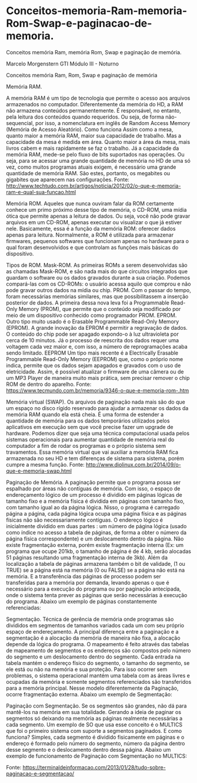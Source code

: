 # Conceitos-memoria-Ram-memoria-Rom-Swap-e-paginacao-de-memoria.
Conceitos memória Ram, memória Rom, Swap e paginação de memória.

Marcelo Morgenstern					GTI Módulo III - Noturno


Conceitos memória Ram, Rom, Swap e paginação de memória


Memória RAM.

A memória RAM é um tipo de tecnologia que permite o acesso aos arquivos armazenados no computador. Diferentemente da memória do HD, a RAM não armazena conteúdos permanentemente. É responsável, no entanto, pela leitura dos conteúdos quando requeridos. Ou seja, de forma não-sequencial, por isso, a nomenclatura em inglês de Random Access Memory (Memória de Acesso Aleatório).
Como funciona
Assim como a mesa, quanto maior a memória RAM, maior sua capacidade de trabalho. Mas a capacidade da mesa é medida em área. Quanto maior a área da mesa, mais livros cabem e mais rapidamente se faz o trabalho. Já a capacidade da memória RAM, mede-se pelo fluxo de bits suportados nas operações.
Ou seja, para se acessar uma grande quantidade de memória  no HD de uma só vez, como muitos programas atuais exigem, é necessário uma grande quantidade de memória RAM. São estes, portanto, os megabites ou gigabites que aparecem nas configurações.
Fonte: http://www.techtudo.com.br/artigos/noticia/2012/02/o-que-e-memoria-ram-e-qual-sua-funcao.html

Memória ROM.
Aqueles que nunca ouviram falar da ROM certamente conhece um primo próximo desse tipo de memória, o CD-ROM, uma mídia ótica que permite apenas a leitura de dados. Ou seja, você não pode gravar arquivos em um CD-ROM, apenas executar ou visualizar o que já estiver nele.
Basicamente, essa é a função da memória ROM: oferecer dados apenas para leitura. Normalmente, a ROM é utilizada para armazenar firmwares, pequenos softwares que funcionam apenas no hardware para o qual foram desenvolvidos e que controlam as funções mais básicas do dispositivo.

Tipos de ROM.
Mask-ROM.
As primeiras ROMs a serem desenvolvidas são as chamadas Mask-ROM, e são nada mais do que circuitos integrados que guardam o software ou os dados gravados durante a sua criação. Podemos compará-las com os CD-ROMs: o usuário acessa aquilo que comprou e não pode gravar outros dados na mídia ou chip.
PROM.
Com o passar do tempo, foram necessárias memórias similares, mas que possibilitassem a inserção posterior de dados. A primeira dessa nova leva foi a Programmable Read-Only Memory (PROM), que permite que o conteúdo seja modificado por meio de um dispositivo conhecido como programador PROM.
EPROM.
Outro tipo muito usado é o Erasable Programmable Read-Only Memory (EPROM). A grande inovação da EPROM é permitir a regravação de dados. O conteúdo do chip pode ser apagado expondo-o à luz ultravioleta por cerca de 10 minutos. Já o processo de reescrita dos dados requer uma voltagem cada vez maior e, com isso, a número de reprogramações acaba sendo limitado.
EEPROM
Um tipo mais recente é a Electrically Erasable Programmable Read-Only Memory (EEPROM) que, como o próprio nome indica, permite que os dados sejam apagados e gravados com o uso de eletricidade. Assim, é possível atualizar o firmware de uma câmera ou de um MP3 Player de maneira muito mais prática, sem precisar remover o chip ROM de dentro do aparelho.
Fonte: https://www.tecmundo.com.br/memoria/9346-o-que-e-memoria-rom-.htm

Memória virtual (SWAP).
Os arquivos de paginação nada mais são do que um espaço no disco rígido reservado para ajudar a armazenar os dados da memória RAM quando ela está cheia. É uma forma de estender a quantidade de memória para os dados temporários utilizados pelos aplicativos em execução sem que você precise fazer um upgrade de hardware.
Podemos dizer que seja uma técnica computacional usada pelos sistemas operacionais para aumentar quantidade de memória real do computador a fim de rodar os programas e o próprio sistema sem travamentos.
Essa memória virtual que vai auxiliar a memória RAM fica armazenada no seu HD e tem diferenças de sistema para sistema, porém cumpre a mesma função.
Fonte: http://www.diolinux.com.br/2014/09/o-que-e-memoria-swap.html

Paginação de Memória.
A paginação permite que o programa possa ser espalhado por áreas não contíguas de memória. Com isso, o espaço de endereçamento lógico de um processo é dividido em páginas lógicas de tamanho fixo e a memória física é dividida em páginas com tamanho fixo, com tamanho igual ao da página lógica. Nisso, o programa é carregado página a página, cada página lógica ocupa uma página física e as páginas físicas não são necessariamente contíguas. O endereço lógico é inicialmente dividido em duas partes : um número de página lógica (usado como índice no acesso a tabela de páginas, de forma a obter o número da página física correspondente) e um deslocamento dentro da página. Não existe fragmentação externa, porém existe fragmentação interna (Ex: um programa que ocupe 201kb, o tamanho de página é de 4 kb, serão alocadas 51 páginas resultando uma fragmentação interna de 3kb). Além da localização a tabela de páginas armazena também o bit de validade, (1 ou TRUE) se a página está na memória (0 ou FALSE) se a página não está na memória. E a transferência das páginas de processo podem ser transferidas para a memória por demanda, levando apenas o que é necessário para a execução do programa ou por paginação antecipada, onde o sistema tenta prever as páginas que serão necessárias à execução do programa. Abaixo um exemplo de páginas constantemente referenciadas:

Segmentação.
Técnica de gerência de memória onde programas são divididos em segmentos de tamanhos variados cada um com seu próprio espaço de endereçamento. A principal diferença entre a paginação e a segmentação é a alocação da memória de maneira não fixa, a alocação depende da lógica do programa. O mapeamento é feito através das tabelas de mapeamento de segmentos e os endereços são compostos pelo número do segmento e um deslocamento dentro do segmento. Cada entrada na tabela mantém o endereço físico do segmento, o tamanho do segmento, se ele está ou não na memória e sua proteção. Para isso ocorrer sem problemas, o sistema operacional mantém uma tabela com as áreas livres e ocupadas da memória e somente segmentos referenciados são transferidos para a memória principal. Nesse modelo diferentemente da Paginação, ocorre fragmentação externa. Abaixo um exemplo de Segmentação:

Paginação com Segmentação.
Se os segmentos são grandes, não dá para mantê-los na memória em sua totalidade. Gerando a ideia de paginar os segmentos só deixando na memória as páginas realmente necessárias a cada segmento. Um exemplo de SO que usa esse conceito é o MULTICS que foi o primeiro sistema com suporte a segmentos paginados. E como funciona? Simples, cada segmento é dividido fisicamente em páginas e o endereço é formado pelo número do segmento, número da página dentro desse segmento e o deslocamento dentro dessa página. Abaixo um exemplo de funcionamento de Paginação com Segmentação no MULTICS:

Fonte: https://terminaldeinformacao.com/2013/01/28/tudo-sobre-paginacao-e-segmentacao/
